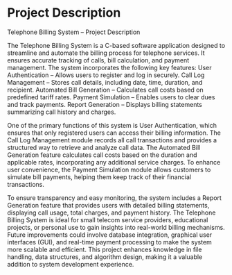 # Project Description

Telephone Billing System – Project Description

The Telephone Billing System is a C-based software application designed to streamline and automate the billing process for telephone services. It ensures accurate tracking of calls, bill calculation, and payment management. The system incorporates the following key features:
User Authentication – Allows users to register and log in securely.
Call Log Management – Stores call details, including date, time, duration, and recipient.
Automated Bill Generation – Calculates call costs based on predefined tariff rates.
Payment Simulation – Enables users to clear dues and track payments.
Report Generation – Displays billing statements summarizing call history and charges.

One of the primary functions of this system is User Authentication, which ensures that only registered users can access their billing information. The Call Log Management module records all call transactions and provides a structured way to retrieve and analyze call data. The Automated Bill Generation feature calculates call costs based on the duration and applicable rates, incorporating any additional service charges. To enhance user convenience, the Payment Simulation module allows customers to simulate bill payments, helping them keep track of their financial transactions.

To ensure transparency and easy monitoring, the system includes a Report Generation feature that provides users with detailed billing statements, displaying call usage, total charges, and payment history. The Telephone Billing System is ideal for small telecom service providers, educational projects, or personal use to gain insights into real-world billing mechanisms. Future improvements could involve database integration, graphical user interfaces (GUI), and real-time payment processing to make the system more scalable and efficient. This project enhances knowledge in file handling, data structures, and algorithm design, making it a valuable addition to system development experience.
